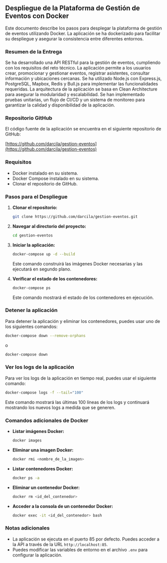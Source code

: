 ## Despliegue de la Plataforma de Gestión de Eventos con Docker

Este documento describe los pasos para desplegar la plataforma de gestión de eventos utilizando Docker. La aplicación se ha dockerizado para facilitar su despliegue y asegurar la consistencia entre diferentes entornos.

### Resumen de la Entrega

Se ha desarrollado una API RESTful para la gestión de eventos, cumpliendo con los requisitos del reto técnico. La aplicación permite a los usuarios crear, promocionar y gestionar eventos, registrar asistentes, consultar información y ubicaciones cercanas. Se ha utilizado Node.js con Express.js, PostgreSQL, Mapbox, Redis y Bull.js para implementar las funcionalidades requeridas. La arquitectura de la aplicación se basa en Clean Architecture para asegurar la modularidad y escalabilidad. Se han implementado pruebas unitarias, un flujo de CI/CD y un sistema de monitoreo para garantizar la calidad y disponibilidad de la aplicación.

### Repositorio GitHub

El código fuente de la aplicación se encuentra en el siguiente repositorio de GitHub:

[https://github.com/darcila/gestion-eventos](https://github.com/darcila/gestion-eventos)

### Requisitos

*   Docker instalado en su sistema.
*   Docker Compose instalado en su sistema.
*   Clonar el repositorio de GitHub.

### Pasos para el Despliegue

1.  **Clonar el repositorio:**

    ```bash
    git clone https://github.com/darcila/gestion-eventos.git
    ```

2.  **Navegar al directorio del proyecto:**

    ```bash
    cd gestion-eventos
    ```

3.  **Iniciar la aplicación:**

    ```bash
    docker-compose up -d --build
    ```

    Este comando construirá las imágenes Docker necesarias y  las ejecutará en segundo plano.

4.  **Verificar el estado de los contenedores:**

    ```bash
    docker-compose ps
    ```

    Este comando mostrará el estado de los contenedores en ejecución.

### Detener la aplicación

Para detener la aplicación y eliminar los contenedores, puedes usar uno de los siguientes comandos:

```bash
docker-compose down --remove-orphans
```

o

```bash
docker-compose down
```

### Ver los logs de la aplicación

Para ver los logs de la aplicación en tiempo real, puedes usar el siguiente comando:

```bash
docker-compose logs -f --tail="100"
```

Este comando mostrará las últimas 100 líneas de los logs y continuará mostrando los nuevos logs a medida que se generen.


### Comandos adicionales de Docker

*   **Listar imágenes Docker:**

    ```bash
    docker images
    ```

*   **Eliminar una imagen Docker:**

    ```bash
    docker rmi <nombre_de_la_imagen>
    ```

*   **Listar contenedores Docker:**

    ```bash
    docker ps -a
    ```

*   **Eliminar un contenedor Docker:**

    ```bash
    docker rm <id_del_contenedor>
    ```

*   **Acceder a la consola de un contenedor Docker:**

    ```bash
    docker exec -it <id_del_contenedor> bash
    ```

### Notas adicionales

*   La aplicación se ejecuta en el puerto 85 por defecto. Puedes acceder a la API a través de la URL `http://localhost:85`.
*   Puedes modificar las variables de entorno en el archivo `.env` para configurar la aplicación.
